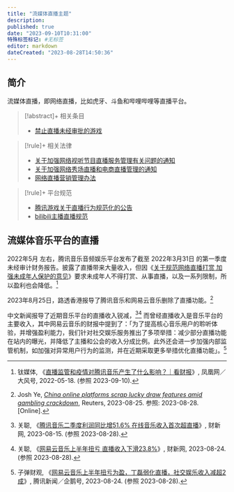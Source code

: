 ```yaml
---
title: "流媒体直播主题"
description:
published: true
date: "2023-09-10T10:31:00"
特殊标签标记: #无标签
editor: markdown
dateCreated: "2023-08-28T14:50:36"
---
```


## 简介

流媒体直播，即网络直播，比如虎牙、斗鱼和哔哩哔哩等直播平台。

> [!abstract]+ 相关条目
>
> +   [禁止直播未经审批的游戏](/censorship/禁止直播未经审批的游戏.md)

> [!rule]+ 相关法律
>
> +   [关于加强网络视听节目直播服务管理有关问题的通知](/rule/国家新闻出版广电总局/关于加强网络视听节目直播服务管理有关问题的通知.md)
> +   [关于加强网络秀场直播和电商直播管理的通知](/rule/国家广播电视总局/网络视听节目管理司/关于加强网络秀场直播和电商直播管理的通知.md)
> +   [网络直播营销管理办法](/rule/国家互联网信息办公室/网络直播营销管理办法.md)

> [!rule]+ 平台规范
>
> +   [腾讯游戏关于直播行为规范化的公告](/rule/网站规范/腾讯游戏关于直播行为规范化的公告.md)
> +   [bilibili主播直播规范](/rule/网站规范/bilibili主播直播规范.md)

## 流媒体音乐平台的直播

2022年5月 左右，腾讯音乐音频娱乐平台发布了截至 2022年3月31日 的第一季度未经审计财务报告。披露了直播带来大量收入，但因《[关于规范网络直播打赏 加强未成年人保护的意见](/rule/多部门/关于规范网络直播打赏_加强未成年人保护的意见.md)》要求未成年人不得打赏、从事直播，以及一系列限制，所以盈利也会降低。[^7fpXz]

[^7fpXz]: 钛媒体, 《[直播监管和疫情对腾讯音乐产生了什么影响？｜看财报](https://web.archive.org/web/20230910015438/https://tech.ifeng.com/c/8G7P837fpXz)》, 凤凰网／大风号, 2022-05-18. (参照 2023-09-10).

2023年8月25日，路透香港报导了腾讯音乐和网易云音乐删除了直播功能。[^colsl]

[^colsl]: Josh Ye, [_China online platforms scrap lucky draw features amid gambling crackdown_](https://web.archive.org/web/20230826144237/https://www.reuters.com/technology/china-online-platforms-scrap-lucky-draw-features-amid-gambling-crackdown-2023-08-25/), Reuters, 2023-08-25. 参照: 2023-08-28. [Online].

中文新闻报导了近期音乐平台的直播收入锐减，[^93517][^96486] 而曾经直播收入是音乐平台的主要收入，其中网易云音乐的财报中提到了：「为了提高核心音乐用户的聆听体验，并增强盈利能力，我们针对社交娱乐服务推出了多项举措：减少部分直播功能在站内的曝光，并降低了主播和公会的收入分成比例。此外还会进一步加强内部监管机制，如加强对异常用户行为的监测，并在近期采取更多举措优化直播功能」。[^S2Y00]

[^93517]: 关聪, 《[腾讯音乐二季度利润同比增51.6% 在线音乐收入首次超直播](https://web.archive.org/web/20230824182553/https://www.caixin.com/2023-08-15/102093517.html)》, 财新网, 2023-08-15. (参照 2023-08-28).
[^96486]: 关聪, 《[网易云音乐上半年扭亏 直播收入下滑23.8%](https://web.archive.org/web/20230828070417/https://www.caixin.com/2023-08-24/102096486.html)》, 财新网, 2023-08-24. (参照 2023-08-28).
[^S2Y00]: 子弹财观, 《[网易云音乐上半年扭亏为盈，丁磊弱化直播，社交娱乐收入减超2成](https://web.archive.org/web/20230828070208/https://new.qq.com/rain/a/20230824A08S2Y00)》, 腾讯新闻／企鹅号, 2023-08-24. (参照 2023-08-28).
